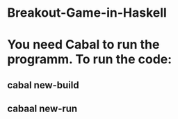 # Breakout-Game-in-Haskell

# You need Cabal to run the programm. To run the code:

## cabal new-build 

## cabaal new-run
